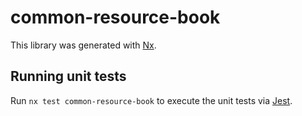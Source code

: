 # common-resource-book

This library was generated with [Nx](https://nx.dev).

## Running unit tests

Run `nx test common-resource-book` to execute the unit tests via [Jest](https://jestjs.io).
